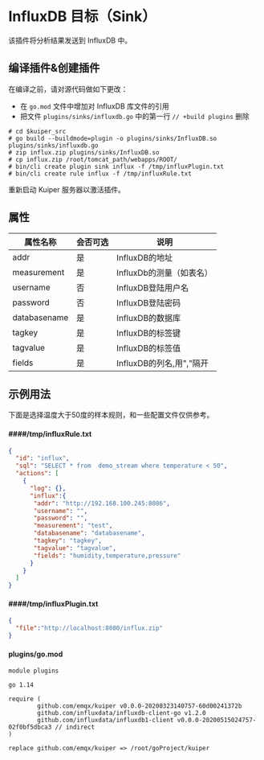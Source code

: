 # InfluxDB 目标（Sink）

该插件将分析结果发送到 InfluxDB 中。
## 编译插件&创建插件

在编译之前，请对源代码做如下更改：

- 在 `go.mod` 文件中增加对 InfluxDB 库文件的引用
-  把文件 `plugins/sinks/influxdb.go` 中的第一行 `// +build plugins` 删除

```shell
# cd $kuiper_src
# go build --buildmode=plugin -o plugins/sinks/InfluxDB.so plugins/sinks/influxdb.go
# zip influx.zip plugins/sinks/InfluxDB.so
# cp influx.zip /root/tomcat_path/webapps/ROOT/
# bin/cli create plugin sink influx -f /tmp/influxPlugin.txt
# bin/cli create rule influx -f /tmp/influxRule.txt
```

重新启动 Kuiper 服务器以激活插件。

## 属性

| 属性名称     | 会否可选 | 说明                     |
| ------------ | -------- | ------------------------ |
| addr         | 是       | InfluxDB的地址           |
| measurement  | 是       | InfluxDb的测量（如表名） |
| username     | 否       | InfluxDB登陆用户名       |
| password     | 否       | InfluxDB登陆密码         |
| databasename | 是       | InfluxDB的数据库         |
| tagkey       | 是       | InfluxDB的标签键         |
| tagvalue     | 是       | InfluxDB的标签值         |
| fields     | 是       | InfluxDB的列名,用","隔开         |
## 示例用法

下面是选择温度大于50度的样本规则，和一些配置文件仅供参考。

#### ####/tmp/influxRule.txt
```json
{
  "id": "influx",
  "sql": "SELECT * from  demo_stream where temperature < 50",
  "actions": [
    {
      "log": {},
      "influx":{
       "addr": "http://192.168.100.245:8086",
       "username": "",
       "password": "",
       "measurement": "test",
       "databasename": "databasename",
       "tagkey": "tagkey",
       "tagvalue": "tagvalue",
       "fields": "humidity,temperature,pressure"
      }
    }
  ]
}
```
#### ####/tmp/influxPlugin.txt
```json
{
  "file":"http://localhost:8080/influx.zip"
}
```
#### plugins/go.mod
```
module plugins

go 1.14

require (
        github.com/emqx/kuiper v0.0.0-20200323140757-60d00241372b
        github.com/influxdata/influxdb-client-go v1.2.0
        github.com/influxdata/influxdb1-client v0.0.0-20200515024757-02f0bf5dbca3 // indirect
)

replace github.com/emqx/kuiper => /root/goProject/kuiper

```
